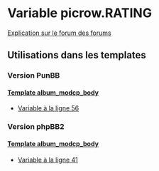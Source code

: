 # Variable picrow.RATING
[Explication sur le forum des forums](http://forum.forumactif.com/t294113-listing-des-variables#picrow.RATING)
## Utilisations dans les templates
### Version PunBB
#### [Template album_modcp_body](punbb/album_modcp_body.md)
* [Variable à la ligne 56](../punbb/album_modcp_body.tpl#L56)
### Version phpBB2
#### [Template album_modcp_body](subsilver/album_modcp_body.md)
* [Variable à la ligne 41](../subsilver/album_modcp_body.tpl#L41)